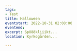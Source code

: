 ```yaml
---
tags:
- Test
title: Halloween
eventstart: 2022-10-31 02:00:00
eventend: 
excerpt: Spööökliiikt...
location: Kyrkogården...

---
```

